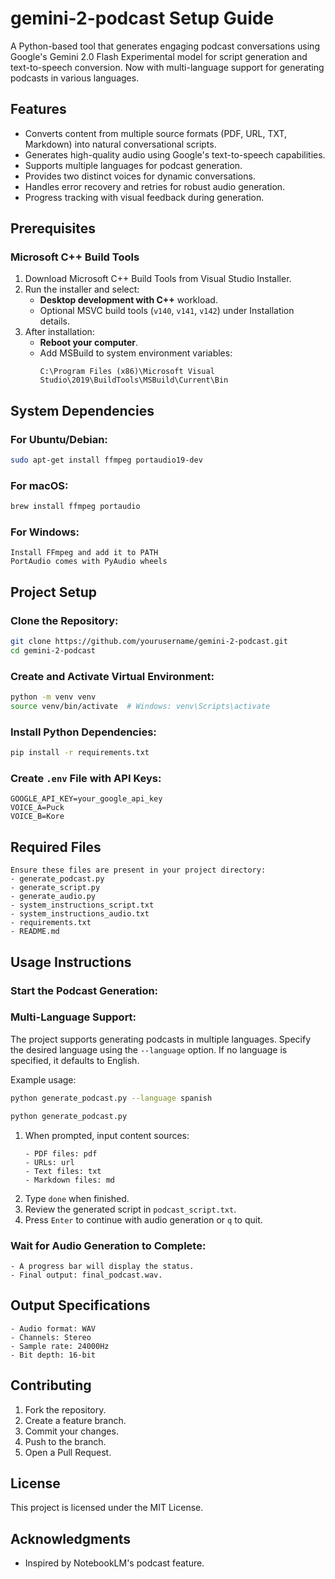 
# gemini-2-podcast Setup Guide

A Python-based tool that generates engaging podcast conversations using Google's Gemini 2.0 Flash Experimental model for script generation and text-to-speech conversion. Now with multi-language support for generating podcasts in various languages.

## Features
- Converts content from multiple source formats (PDF, URL, TXT, Markdown) into natural conversational scripts.
- Generates high-quality audio using Google's text-to-speech capabilities.
- Supports multiple languages for podcast generation.
- Provides two distinct voices for dynamic conversations.
- Handles error recovery and retries for robust audio generation.
- Progress tracking with visual feedback during generation.

## Prerequisites

### Microsoft C++ Build Tools
1. Download Microsoft C++ Build Tools from Visual Studio Installer.
2. Run the installer and select:
   - **Desktop development with C++** workload.
   - Optional MSVC build tools (`v140`, `v141`, `v142`) under Installation details.
3. After installation:
   - **Reboot your computer**.
   - Add MSBuild to system environment variables:
     ```text
     C:\Program Files (x86)\Microsoft Visual Studio\2019\BuildTools\MSBuild\Current\Bin
     ```

## System Dependencies

### For Ubuntu/Debian:
```bash
sudo apt-get install ffmpeg portaudio19-dev
```

### For macOS:
```bash
brew install ffmpeg portaudio
```

### For Windows:
```text
Install FFmpeg and add it to PATH
PortAudio comes with PyAudio wheels
```

## Project Setup

### Clone the Repository:
```bash
git clone https://github.com/yourusername/gemini-2-podcast.git
cd gemini-2-podcast
```

### Create and Activate Virtual Environment:
```bash
python -m venv venv
source venv/bin/activate  # Windows: venv\Scripts\activate
```

### Install Python Dependencies:
```bash
pip install -r requirements.txt
```

### Create `.env` File with API Keys:
```text
GOOGLE_API_KEY=your_google_api_key
VOICE_A=Puck
VOICE_B=Kore
```

## Required Files
```text
Ensure these files are present in your project directory:
- generate_podcast.py
- generate_script.py
- generate_audio.py
- system_instructions_script.txt
- system_instructions_audio.txt
- requirements.txt
- README.md
```

## Usage Instructions

### Start the Podcast Generation:

### Multi-Language Support:
The project supports generating podcasts in multiple languages. Specify the desired language using the `--language` option.
If no language is specified, it defaults to English.

Example usage:
```bash
python generate_podcast.py --language spanish
```

```bash
python generate_podcast.py
```

1. When prompted, input content sources:
   ```text
   - PDF files: pdf
   - URLs: url
   - Text files: txt
   - Markdown files: md
   ```
2. Type `done` when finished.
3. Review the generated script in `podcast_script.txt`.
4. Press `Enter` to continue with audio generation or `q` to quit.

### Wait for Audio Generation to Complete:
```text
- A progress bar will display the status.
- Final output: final_podcast.wav.
```

## Output Specifications
```text
- Audio format: WAV
- Channels: Stereo
- Sample rate: 24000Hz
- Bit depth: 16-bit
```

## Contributing
1. Fork the repository.
2. Create a feature branch.
3. Commit your changes.
4. Push to the branch.
5. Open a Pull Request.

## License
This project is licensed under the MIT License.

## Acknowledgments
- Inspired by NotebookLM's podcast feature.
